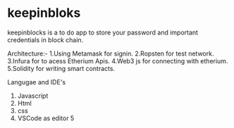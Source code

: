 # keepinbloks

keepinblocks is a to do app to store your password and important credentials in block chain.

Architecture:-
1.Using Metamask for signin.
2.Ropsten for test network.
3.Infura for to acess Etherium Apis.
4.Web3 js for connecting with etherium.
5.Solidity for writing smart contracts.


Langugae and IDE's

1. Javascript
2. Html
3. css
4. VSCode as editor
5
